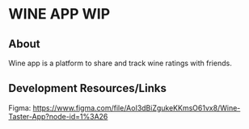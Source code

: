 # WINE APP WIP

## About

Wine app is a platform to share and track wine ratings with friends.

## Development Resources/Links

Figma: https://www.figma.com/file/AoI3dBiZgukeKKmsO61vx8/Wine-Taster-App?node-id=1%3A26
